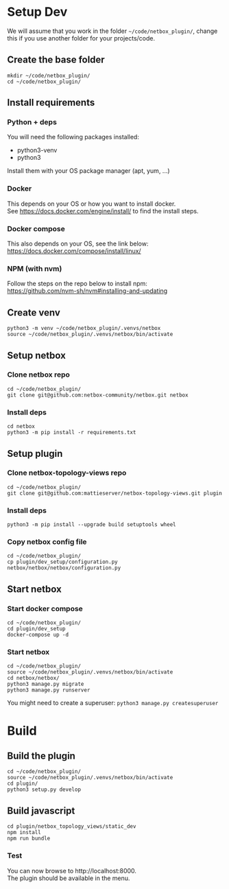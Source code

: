# Setup Dev 

We will assume that you work in the folder `~/code/netbox_plugin/`, change this if you use another folder for your projects/code.

## Create the base folder
```
mkdir ~/code/netbox_plugin/
cd ~/code/netbox_plugin/
```

## Install requirements
### Python + deps
You will need the following packages installed:
+ python3-venv
+ python3

Install them with your OS package manager (apt, yum, ...)

### Docker
This depends on your OS or how you want to install docker.  
See https://docs.docker.com/engine/install/ to find the install steps.

### Docker compose
This also depends on your OS, see the link below:  
https://docs.docker.com/compose/install/linux/

### NPM (with nvm)
Follow the steps on the repo below to install npm:  
https://github.com/nvm-sh/nvm#installing-and-updating


## Create venv 
```
python3 -m venv ~/code/netbox_plugin/.venvs/netbox
source ~/code/netbox_plugin/.venvs/netbox/bin/activate
```

## Setup netbox 
### Clone netbox repo
```
cd ~/code/netbox_plugin/
git clone git@github.com:netbox-community/netbox.git netbox
```
### Install deps
```
cd netbox
python3 -m pip install -r requirements.txt
```


## Setup plugin
### Clone netbox-topology-views repo
```
cd ~/code/netbox_plugin/
git clone git@github.com:mattieserver/netbox-topology-views.git plugin
```
### Install deps
```
python3 -m pip install --upgrade build setuptools wheel
```
### Copy netbox config file
```
cd ~/code/netbox_plugin/
cp plugin/dev_setup/configuration.py netbox/netbox/netbox/configuration.py
```

## Start netbox
### Start docker compose
```
cd ~/code/netbox_plugin/
cd plugin/dev_setup
docker-compose up -d
```
### Start netbox
```
cd ~/code/netbox_plugin/
source ~/code/netbox_plugin/.venvs/netbox/bin/activate
cd netbox/netbox/
python3 manage.py migrate
python3 manage.py runserver
```
You might need to create a superuser: `python3 manage.py createsuperuser`

# Build

## Build the plugin

```
cd ~/code/netbox_plugin/
source ~/code/netbox_plugin/.venvs/netbox/bin/activate
cd plugin/
python3 setup.py develop
``` 

## Build javascript
```
cd plugin/netbox_topology_views/static_dev
npm install
npm run bundle
``` 

### Test
You can now browse to http://localhost:8000.  
The plugin should be available in the menu.